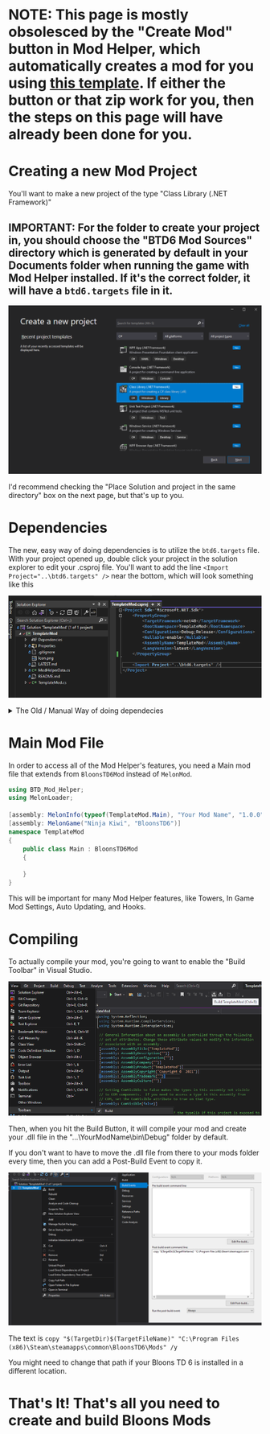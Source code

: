 # NOTE: This page is mostly obsolesced by the "Create Mod" button in Mod Helper, which automatically creates a mod for you using [this template](https://github.com/doombubbles/btd6-template-mod/archive/refs/heads/main.zip). If either the button or that zip work for you, then the steps on this page will have already been done for you.

# Creating a new Mod Project

You'll want to make a new project of the type "Class Library (.NET Framework)"

## IMPORTANT: For the folder to create your project in, you should choose the "BTD6 Mod Sources" directory which is generated by default in your Documents folder when running the game with Mod Helper installed. If it's the correct folder, it will have a `btd6.targets` file in it.

![Screenshot of Visual Studio Project Creation](images/vs-project-creation.png)

I'd recommend checking the "Place Solution and project in the same directory" box on the next page, but that's up to you.

# Dependencies

The new, easy way of doing dependencies is to utilize the `btd6.targets` file. With your project opened up, double click your project in the solution explorer to edit your .csproj file. You'll want to add the line `<Import Project="..\btd6.targets" />` near the bottom, which will look something like this

![csproj editing screenshot](images/csproj-editing.png)

<details>
<summary>The Old / Manual Way of doing dependecies</summary>
<br>

![Screenshot of Visual Studio Reference Adding](images/vs-reference-adding.png)

You will want to add the following files as dependencies for your mod: 

Required
* "...\BloonsTD6\MelonLoader\MelonLoader.dll"
* "...\BloonsTD6\MelonLoader\Managed\Assembly-CSharp.dll"
* "...\Mods\BloonsTD6 Mod Helper.dll"

Reccomended
* "...\BloonsTD6\MelonLoader\Managed\Il2CppSystem.dll"
* "...\BloonsTD6\MelonLoader\Managed\mscorlib.dll"
* "...\BloonsTD6\MelonLoader\Managed\Il2Cppmscorlib.dll"
* "...\BloonsTD6\MelonLoader\Managed\UnhollowerBaseLib.dll"

The most common location for your BloonsTD6 folder is "C:\Program Files (x86)\Steam\steamapps\common\BloonsTD6" but you can also find it by going to steam and do Manage -> Browse Local Files 

![Screenshot of Steam browse local files](images/steam-local-files.png)

</details>

# Main Mod File

In order to access all of the Mod Helper's features, you need a Main mod file that extends from `BloonsTD6Mod` instead of `MelonMod`.

```cs
using BTD_Mod_Helper;
using MelonLoader;

[assembly: MelonInfo(typeof(TemplateMod.Main), "Your Mod Name", "1.0.0", "Your Name")]
[assembly: MelonGame("Ninja Kiwi", "BloonsTD6")]
namespace TemplateMod
{
    public class Main : BloonsTD6Mod
    {
	    
    }
}
```

This will be important for many Mod Helper features, like Towers, In Game Mod Settings, Auto Updating, and Hooks.

# Compiling

To actually compile your mod, you're going to want to enable the "Build Toolbar" in Visual Studio.

![Screenshot of visual studio build toolbar](images/vs-build-toolbar.png)

Then, when you hit the Build Button, it will compile your mod and create your .dll file in the "...\YourModName\bin\Debug\" folder by default.

If you don't want to have to move the .dll file from there to your mods folder every time, then you can add a Post-Build Event to copy it.

![Screenshot of Visual Studio post build event](images/vs-postbuild.png)

The text is `copy "$(TargetDir)$(TargetFileName)" "C:\Program Files (x86)\Steam\steamapps\common\BloonsTD6\Mods" /y`

You might need to change that path if your Bloons TD 6 is installed in a different location.


# That's It! That's all you need to create and build Bloons Mods
